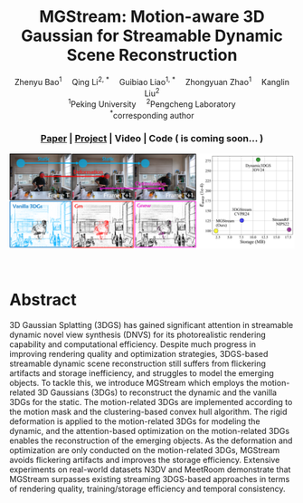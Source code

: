 <div align="center">

<h1>MGStream: Motion-aware 3D Gaussian for Streamable Dynamic Scene Reconstruction </h1>

<div>
    Zhenyu Bao<sup>1</sup>&emsp;
    Qing Li<sup>2, *</sup>&emsp;
    Guibiao Liao<sup>1, *</sup>&emsp;
    Zhongyuan Zhao<sup>1</sup>&emsp;
    Kanglin Liu<sup>2</sup>
</div>

<div>
    <sup>1</sup>Peking University&emsp;
    <sup>2</sup>Pengcheng Laboratory
</div>

<div>
    <sup>*</sup>corresponding author
</div>

### [Paper]() | [Project]() | Video | Code ( is coming soon... )

</div>

![image](assets/teaser_figure.png)

<br>

# Abstract
<div>
    3D Gaussian Splatting (3DGS) has gained significant attention in streamable dynamic novel view synthesis (DNVS) for its photorealistic rendering capability and computational efficiency. Despite much progress in improving rendering quality and optimization strategies, 3DGS-based streamable dynamic scene reconstruction still suffers from flickering artifacts and storage inefficiency, and struggles to model the emerging objects. To tackle this, we introduce MGStream which employs the motion-related 3D Gaussians (3DGs) to reconstruct the dynamic and the vanilla 3DGs for the static. The motion-related 3DGs are implemented according to the motion mask and the clustering-based convex hull algorithm. The rigid deformation is applied to the motion-related 3DGs for modeling the dynamic, and the attention-based optimization on the motion-related 3DGs enables the reconstruction of the emerging objects. As the deformation and optimization are only conducted on the motion-related 3DGs, MGStream avoids flickering artifacts and improves the storage efficiency. Extensive experiments on real-world datasets N3DV and MeetRoom demonstrate that MGStream surpasses existing streaming 3DGS-based approaches in terms of rendering quality, training/storage efficiency and temporal consistency.
</div>
